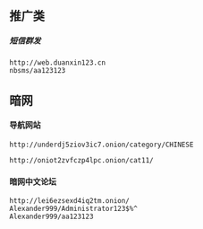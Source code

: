 ## 推广类 
##### 短信群发
    http://web.duanxin123.cn 
    nbsms/aa123123 


## 暗网 
#### 导航网站 
    http://underdj5ziov3ic7.onion/category/CHINESE
    
    http://oniot2zvfczp4lpc.onion/cat11/
#### 暗网中文论坛
    http://lei6ezsexd4iq2tm.onion/
    Alexander999/Administrator123$%^
    Alexander999/aa123123
    
